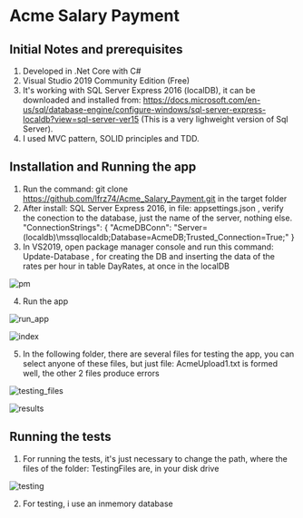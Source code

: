 # Acme Salary Payment
## Initial Notes and prerequisites
1. Developed in .Net Core with C#
2. Visual Studio 2019 Community Edition (Free)
3. It's working with SQL Server Express 2016 (localDB), it can be downloaded and installed from: https://docs.microsoft.com/en-us/sql/database-engine/configure-windows/sql-server-express-localdb?view=sql-server-ver15 (This is a very lighweight version of Sql Server).
4. I used MVC pattern, SOLID principles and TDD.

## Installation and Running the app
1. Run the command: git clone  https://github.com/lfrz74/Acme_Salary_Payment.git in the target folder
2. After install: SQL Server Express 2016, in file: appsettings.json , verify the conection to the database, just the name of the server, nothing else. 
"ConnectionStrings": {
    "AcmeDBConn": "Server=(localdb)\\mssqllocaldb;Database=AcmeDB;Trusted_Connection=True;"
 }
3. In VS2019, open package manager console and run this command: Update-Database , for creating the DB and inserting the data of the rates per hour in table DayRates, at once in the localDB

![pm](https://user-images.githubusercontent.com/30990338/124840755-4d783280-df51-11eb-8e5b-f8917a4be39a.PNG)

4. Run the app

![run_app](https://user-images.githubusercontent.com/30990338/124840986-caa3a780-df51-11eb-9dc6-791a531171d5.png)

![index](https://user-images.githubusercontent.com/30990338/124840816-6c76c480-df51-11eb-8f48-73656ed35265.PNG)

5. In the following folder, there are several files for testing the app, you can select anyone of these files, but just file: AcmeUpload1.txt is formed well, the other 2 files produce errors

![testing_files](https://user-images.githubusercontent.com/30990338/124840848-7dbfd100-df51-11eb-84aa-d956ad27e399.PNG)

![results](https://user-images.githubusercontent.com/30990338/124840897-9a5c0900-df51-11eb-9477-5973518fb31d.PNG)

## Running the tests
1. For running the tests, it's just necessary to change the path, where the files of the folder: TestingFiles are, in your disk drive

![testing](https://user-images.githubusercontent.com/30990338/124840925-a8aa2500-df51-11eb-86d8-2174b4d1b9f2.png)

2. For testing, i use an inmemory database
